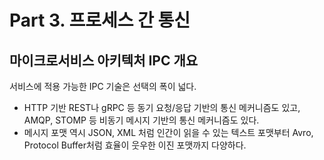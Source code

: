 # Part 3. 프로세스 간 통신

## 마이크로서비스 아키텍처 IPC 개요

서비스에 적용 가능한 IPC 기술은 선택의 폭이 넓다.
- HTTP 기반 REST나 gRPC 등 동기 요청/응답 기반의 통신 메커니즘도 있고, AMQP, STOMP 등 비동기 메시지 기반의 통신 메커니즘도 있다.
- 메시지 포맷 역시 JSON, XML 처럼 인간이 읽을 수 있는 텍스트 포맷부터 Avro, Protocol Buffer처럼 효율이 웃우한 이진 포맷까지 다양하다.